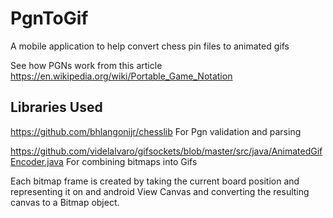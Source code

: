 # PgnToGif
A mobile application to help convert chess pin files to animated gifs

See how PGNs work from this article
https://en.wikipedia.org/wiki/Portable_Game_Notation

## Libraries Used
https://github.com/bhlangonijr/chesslib For Pgn validation and parsing

https://github.com/videlalvaro/gifsockets/blob/master/src/java/AnimatedGifEncoder.java  For combining bitmaps into Gifs

Each bitmap frame is created by taking the current board position and representing it on and android View Canvas and converting the resulting canvas to a Bitmap object.


